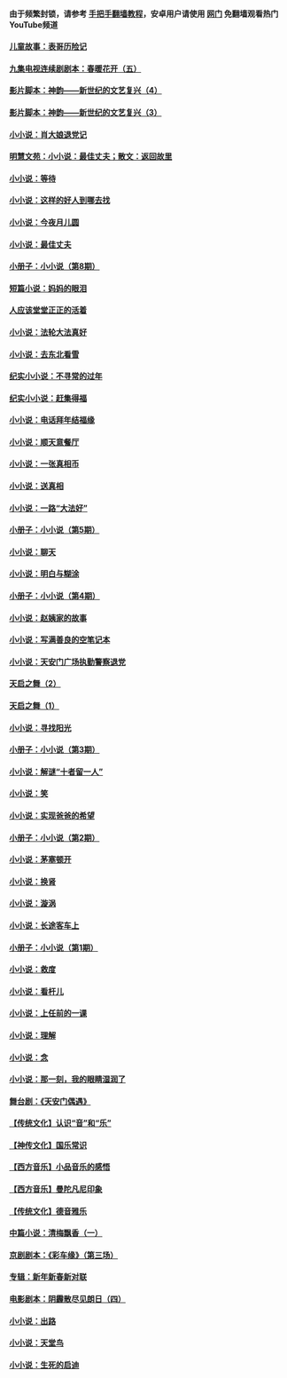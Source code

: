 #### 由于频繁封锁，请参考 [手把手翻墙教程](https://github.com/gfw-breaker/guides/wiki/)，安卓用户请使用 [网门](https://github.com/gfw-breaker/nogfw/blob/master/dl.md?t=06211301) 免翻墙观看热门YouTube频道 

#### [儿童故事：表哥历险记](../pages/328/383535.md?t=06211301) 

#### [九集电视连续剧剧本：春暖花开（五）](../pages/328/275919.md?t=06211301) 

#### [影片脚本：神韵——新世纪的文艺复兴（4）](../pages/328/266089.md?t=06211301) 

#### [影片脚本：神韵——新世纪的文艺复兴（3）](../pages/328/266087.md?t=06211301) 

#### [小小说：肖大娘退党记](../pages/328/239807.md?t=06211301) 

#### [明慧文苑：小小说：最佳丈夫；散文：返回故里](../pages/328/3439.md?t=06211301) 

#### [小小说：等待](../pages/328/223927.md?t=06211301) 

#### [小小说：这样的好人到哪去找](../pages/328/209396.md?t=06211301) 

#### [小小说：今夜月儿圆](../pages/328/193588.md?t=06211301) 

#### [小小说：最佳丈夫](../pages/328/190938.md?t=06211301) 

#### [小册子：小小说（第8期）](../pages/328/188202.md?t=06211301) 

#### [短篇小说：妈妈的眼泪](../pages/328/187712.md?t=06211301) 

#### [人应该堂堂正正的活着](../pages/328/182430.md?t=06211301) 

#### [小小说：法轮大法真好](../pages/328/174669.md?t=06211301) 

#### [小小说：去东北看雪](../pages/328/173882.md?t=06211301) 

#### [纪实小小说：不寻常的过年](../pages/328/173187.md?t=06211301) 

#### [纪实小小说：赶集得福](../pages/328/172652.md?t=06211301) 

#### [小小说：电话拜年结福缘](../pages/328/172533.md?t=06211301) 

#### [小小说：顺天意餐厅](../pages/328/170182.md?t=06211301) 

#### [小小说：一张真相币](../pages/328/169410.md?t=06211301) 

#### [小小说：送真相](../pages/328/166713.md?t=06211301) 

#### [小小说：一路“大法好”](../pages/328/162016.md?t=06211301) 

#### [小册子：小小说（第5期）](../pages/328/161131.md?t=06211301) 

#### [小小说：聊天](../pages/328/159640.md?t=06211301) 

#### [小小说：明白与糊涂](../pages/328/158101.md?t=06211301) 

#### [小册子：小小说（第4期）](../pages/328/158006.md?t=06211301) 

#### [小小说：赵姨家的故事](../pages/328/157843.md?t=06211301) 

#### [小小说：写满善良的空笔记本](../pages/328/157382.md?t=06211301) 

#### [小小说：天安门广场执勤警察退党](../pages/328/156982.md?t=06211301) 

#### [天启之舞（2）](../pages/328/153440.md?t=06211301) 

#### [天启之舞（1）](../pages/328/153439.md?t=06211301) 

#### [小小说：寻找阳光](../pages/328/153065.md?t=06211301) 

#### [小册子：小小说（第3期）](../pages/328/151715.md?t=06211301) 

#### [小小说：解谜“十者留一人”](../pages/328/148967.md?t=06211301) 

#### [小小说：笑](../pages/328/148905.md?t=06211301) 

#### [小小说：实现爸爸的希望](../pages/328/148096.md?t=06211301) 

#### [小册子：小小说（第2期）](../pages/328/147214.md?t=06211301) 

#### [小小说：茅塞顿开](../pages/328/147030.md?t=06211301) 

#### [小小说：换肾](../pages/328/146770.md?t=06211301) 

#### [小小说：漩涡](../pages/328/146683.md?t=06211301) 

#### [小小说：长途客车上](../pages/328/145076.md?t=06211301) 

#### [小册子：小小说（第1期）](../pages/328/143963.md?t=06211301) 

#### [小小说：救度](../pages/328/143927.md?t=06211301) 

#### [小小说：看杆儿](../pages/328/142137.md?t=06211301) 

#### [小小说：上任前的一课](../pages/328/140808.md?t=06211301) 

#### [小小说：理解](../pages/328/140476.md?t=06211301) 

#### [小小说：念](../pages/328/139513.md?t=06211301) 

#### [小小说：那一刻，我的眼睛湿润了](../pages/328/138476.md?t=06211301) 

#### [舞台剧：《天安门偶遇》](../pages/328/117155.md?t=06211301) 

#### [【传统文化】认识“音”和“乐”](../pages/328/108667.md?t=06211301) 

#### [【神传文化】国乐常识](../pages/328/104225.md?t=06211301) 

#### [【西方音乐】小品音乐的感悟](../pages/328/102924.md?t=06211301) 

#### [【西方音乐】曼陀凡尼印象](../pages/328/102922.md?t=06211301) 

#### [【传统文化】德音雅乐](../pages/328/102923.md?t=06211301) 

#### [中篇小说：清梅飘香（一）](../pages/328/101058.md?t=06211301) 

#### [京剧剧本：《彩车缘》（第三场）](../pages/328/96434.md?t=06211301) 

#### [专辑：新年新春新对联](../pages/328/94991.md?t=06211301) 

#### [电影剧本：阴霾散尽见朗日（四）](../pages/328/87081.md?t=06211301) 

#### [小小说：出路](../pages/328/84848.md?t=06211301) 

#### [小小说：天堂鸟](../pages/328/83084.md?t=06211301) 

#### [小小说：生死的启迪](../pages/328/70977.md?t=06211301) 


